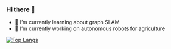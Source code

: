 

<!--
**brunoeducsantos/brunoeducsantos** is a ✨ _special_ ✨ repository because its `README.md` (this file) appears on your GitHub profile.

Here are some ideas to get you started:

- 🌱 I’m currently learning 
- 👯 I’m looking to collaborate on ...
- 🤔 I’m looking for help with ...
- 💬 Ask me about ...
- 📫 How to reach me: ...
- 😄 Pronouns: ...
- ⚡ Fun fact: ...
-->
### Hi there 👋
- 🌱 I’m currently learning about graph SLAM 
- 🔭 I’m currently working on autonomous robots for agriculture



[![Top Langs](https://github-readme-stats.vercel.app/api/top-langs/?username=brunoeducsantos)](https://github.com/anuraghazra/github-readme-stats)
